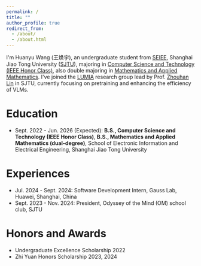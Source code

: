 ```yaml
---
permalink: /
title: ""
author_profile: true
redirect_from: 
  - /about/
  - /about.html
---
```


I'm Huanyu Wang (王焕宇), an undergraduate student from [SEIEE](https://www.seiee.sjtu.edu.cn/), Shanghai Jiao Tong University ([SJTU](https://www.sjtu.edu.cn/)), majoring in <u>Computer Science and Technology (IEEE Honor Class)</u>, also double majoring in <u>Mathematics and Applied Mathematics</u>. I've joined the [LUMIA](https://github.com/LUMIA-Group) research group lead by Prof. [Zhouhan Lin](https://hantek.github.io/) in SJTU, currently focusing on pretraining and enhancing the efficiency of VLMs.

Education
======
- Sept. 2022 - Jun. 2026 (Expected): **B.S., Computer Science and Technology (IEEE Honor Class)**, **B.S., Mathematics and Applied Mathematics (dual-degree)**, School of Electronic Information and Electrical Engineering, Shanghai Jiao Tong University

Experiences
======
- Jul. 2024 - Sept. 2024: Software Development Intern, Gauss Lab, Huawei, Shanghai, China
- Sept. 2023 - Nov. 2024: President, Odyssey of the Mind (OM) school club, SJTU

Honors and Awards
======
- Undergraduate Excellence Scholarship 2022
- Zhi Yuan Honors Scholarship 2023, 2024

